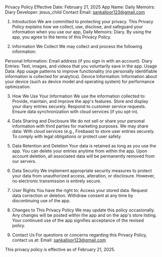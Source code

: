 Privacy Policy
Effective Date: February 21, 2025
App Name: Daily Memoirs: Diary
Developer: jesus_child
Contact Email: sankalloor123@gmail.com

1. Introduction
We are committed to protecting your privacy. This Privacy Policy explains how we collect, use, disclose, and safeguard your information when you use our app, Daily Memoirs: Diary. By using the app, you agree to the terms of this Privacy Policy.

2. Information We Collect
We may collect and process the following information:

Personal Information: Email address (if you sign in with an account).
Diary Entries: Text, images, and videos that you voluntarily save in the app.
Usage Data: App usage patterns to improve functionality (no personally identifiable information is collected for analytics).
Device Information: Information about your device (such as device model and operating system) for performance optimization.

3. How We Use Your Information
We use the information collected to:
Provide, maintain, and improve the app's features.
Store and display your diary entries securely.
Respond to customer service requests.
Ensure data synchronization with cloud services (if you opt-in).
4. Data Sharing and Disclosure
We do not sell or share your personal information with third parties for marketing purposes. We may share data:
With cloud services (e.g., Firebase) to store user entries securely.
To comply with legal obligations or protect user safety.

5. Data Retention and Deletion
Your data is retained as long as you use the app.
You can delete your entries anytime from within the app.
Upon account deletion, all associated data will be permanently removed from our servers.

7. Data Security
We implement appropriate security measures to protect your data from unauthorized access, alteration, or disclosure. However, no electronic transmission is entirely secure.

8. User Rights
You have the right to:
Access your stored data.
Request data correction or deletion.
Withdraw consent at any time by discontinuing use of the app.

8. Changes to This Privacy Policy
We may update this policy occasionally. Any changes will be posted within the app and on the app's store listing. Your continued use of the app signifies acceptance of the revised policy.

9. Contact Us
For questions or concerns regarding this Privacy Policy, contact us at:
Email: sankalloor123@gmail.com

This privacy policy is effective as of February 21, 2025.
